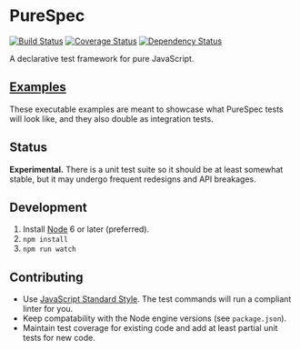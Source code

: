 # PureSpec
[![Build Status](https://travis-ci.org/nickmccurdy/purespec.svg?branch=master)](https://travis-ci.org/nickmccurdy/purespec)
[![Coverage Status](https://coveralls.io/repos/github/nickmccurdy/purespec/badge.svg?branch=master)](https://coveralls.io/github/nickmccurdy/purespec?branch=master)
[![Dependency Status](https://gemnasium.com/badges/github.com/nickmccurdy/purespec.svg)](https://gemnasium.com/github.com/nickmccurdy/purespec)

A declarative test framework for pure JavaScript.

## [Examples](examples)
These executable examples are meant to showcase what PureSpec tests will look like, and they also double as integration tests.

## Status
__Experimental.__ There is a unit test suite so it should be at least somewhat stable, but it may undergo frequent redesigns and API breakages.

## Development
1. Install [Node](https://nodejs.org/en/download/) 6 or later (preferred).
2. `npm install`
3. `npm run watch`

## Contributing
- Use [JavaScript Standard Style](http://standardjs.com/). The test commands will run a compliant linter for you.
- Keep compatability with the Node engine versions (see `package.json`).
- Maintain test coverage for existing code and add at least partial unit tests for new code.
